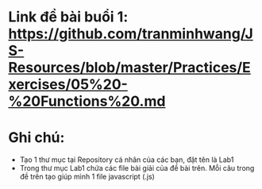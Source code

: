 # Link đề bài buổi 1: https://github.com/tranminhwang/JS-Resources/blob/master/Practices/Exercises/05%20-%20Functions%20.md

# Ghi chú:
- Tạo 1 thư mục tại Repository cá nhân của các bạn, đặt tên là Lab1
- Trong thư mục Lab1 chứa các file bài giải của đề bài trên. Mỗi câu trong đề trên tạo giúp mình 1 file javascript (.js)